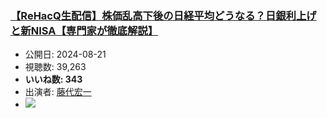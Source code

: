 ### [【ReHacQ生配信】株価乱高下後の日経平均どうなる？日銀利上げと新NISA【専門家が徹底解説】](https://www.youtube.com/watch?v=3NWsNtr2a8E)
-   公開日: 2024-08-21
-   視聴数: 39,263
-   **いいね数: 343**
-   出演者: [藤代宏一](/rehacq_fan/people/藤代宏一 "wikilink")
- [![](https://img.youtube.com/vi/3NWsNtr2a8E/hqdefault.jpg)](https://www.youtube.com/watch?v=3NWsNtr2a8E)
